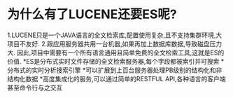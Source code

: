 # 为什么有了LUCENE还要ES呢?
1.LUCENE只是一个JAVA语言的全文检索库,配置使用复杂,且不支持集群环境,大项目不友好.
2.跟应用服务器共用一台机器,如果再加上数据库数据,导致磁盘压力大.
因此,项目中需要有一个所有语言通用且简单免费的全文检索工具,这就是ES的价值.
*ES是分布式实时文件存储的全文检索服务器,每个字段都被索引并可搜索
*分布式的实时分析搜索引擎
*可以扩展到上百台服务器处理PB级别的结构化和非结构化数据
*高度集成化的服务,可以通过简单的RESTFUL API,各种语言的客户端甚至命令行与之交互
